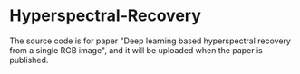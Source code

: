 # Hyperspectral-Recovery
The source code is for paper "Deep learning based hyperspectral recovery from a single RGB image", and it will be uploaded when the paper is published.
